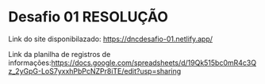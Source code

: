# Desafio 01 RESOLUÇÃO

Link do site disponibilazado: https://dncdesafio-01.netlify.app/

Link da planilha de registros de informações:https://docs.google.com/spreadsheets/d/19Qk515bc0mR4c3Qz_2yGpG-LoS7yxxhPbPcNZPr8iTE/edit?usp=sharing
